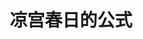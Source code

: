 ---
logo: images/official_book/凉宫春日的公式.jpg
title: 凉宫春日的公式
subTitle: TV动画《凉宫春日的忧郁》的公式书，于2006年8月25日出版，出版社为角川书店

category: 公式书

hasResource: true
downloadList:
  - intro: 直链下载
    size: 94.8MB
    link: http://download.haruhifanclub.com/%E3%80%90%E5%8A%A8%E7%94%BB%E8%AE%BE%E5%AE%9A%E9%9B%86%E3%80%91%E5%87%89%E5%AE%AB%E6%98%A5%E6%97%A5%E7%9A%84%E5%85%AC%E5%BC%8F.zip
  - intro: 云盘 提取码:pcc8
    size: 94.8MB
    link: https://pan.baidu.com/s/1rdRa0pqjhzQvetjRBlI_lA

downloadContent: |
  TV动画《凉宫春日的忧郁》的公式书，于2006年8月25日出版，出版社为角川书店。<br>
  内含资料设定集，人物介绍，声优介绍，SOS团舞的介绍等更多的相关资料。<br>
  「涼宮ハルヒの憂鬱」の本が出ます<br>
  ＴＶアニメの魅力を徹底解析！<br>
  アニメ全話レヴュー＆声優・製作スタッフインタビュー<br>
  ファン必読！　賀東招二×谷川流対談<br>
  いとうのいぢ＆美樹本晴彦描きおろしリバーシブルピンナップ<br>
  各アニメ誌に掲載されたイラストも収録！<br>
  オリジナルコミック＆豪華作家陣競演トリビュートイラスト！<br>
  まさにSOS団員必須アイテムとも言える内容に仕上がりました！しかもこの充実の内容をお得な価格でお届けします！
---